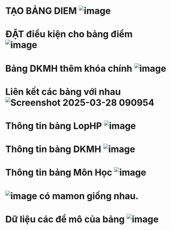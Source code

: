 # TẠO BẢNG DIEM ![image](https://github.com/user-attachments/assets/dacc8231-380d-4189-ab81-42ea0622df48)
# ĐẶT điều kiện cho bảng điểm ![image](https://github.com/user-attachments/assets/dbd6c568-e846-40d1-8524-40fd99ffb085)
# Bảng DKMH thêm khóa chính ![image](https://github.com/user-attachments/assets/893f44e3-98ac-4140-93d3-181cfaa8d9db)
# Liên kết các bảng với nhau ![Screenshot 2025-03-28 090954](https://github.com/user-attachments/assets/3df36e28-6696-44d4-a500-293f4f19d97d)
# Thông tin bảng LopHP ![image](https://github.com/user-attachments/assets/266c6ce5-05be-4c97-ba4e-b5d4b35d402e)
# Thông tin bảng DKMH ![image](https://github.com/user-attachments/assets/0ea53844-36c6-4938-8fa8-9feabf2c4f89) 
# Thông tin bảng Môn Học ![image](https://github.com/user-attachments/assets/f73d1253-7029-470b-83b8-1fe18b02ae40) 
# ![image](https://github.com/user-attachments/assets/5e73559a-eadf-490c-b42a-be92bb9cf114) có mamon giống nhau.
#



# Dữ liệu các đề mô của bảng ![image](https://github.com/user-attachments/assets/d2c0d6ea-6a45-4a37-b8a5-fdb5bf51c08a)



